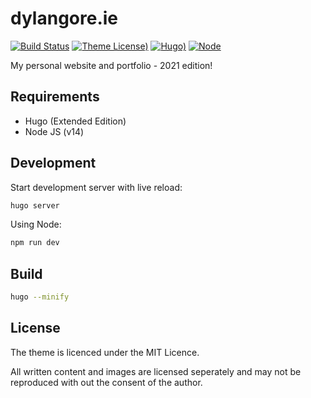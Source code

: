 # dylangore.ie

[![Build Status](https://img.shields.io/github/workflow/status/DylanGore/dylangore.ie/Build%20and%20Deploy%20to%20GitHub%20Pages?logo=github&style=for-the-badge)](https://github.com/DylanGore/dylangore.ie/actions/workflows/gh-pages.yml)
[![Theme License)](https://img.shields.io/badge/Theme%20License-MIT-green?style=for-the-badge&logo=hugo)](https://github.com/DylanGore/dylangore.ie/blob/2021/themes/dylangore/LICENSE.md)
[![Hugo)](https://img.shields.io/badge/Hugo%20Version-83.1%20Extended+-ff4088?style=for-the-badge&logo=hugo)](https://gohugo.io)
[![Node](https://img.shields.io/badge/Node-14+-339933?style=for-the-badge&logo=node.js)](https://nodejs.org/)

My personal website and portfolio - 2021 edition!

## Requirements

- Hugo (Extended Edition)
- Node JS (v14)

## Development

Start development server with live reload:

```bash
hugo server
```

Using Node:

```bash
npm run dev
```

## Build

```bash
hugo --minify
```

## License

The theme is licenced under the MIT Licence.

All written content and images are licensed seperately and may not be reproduced with out the consent of the author.
